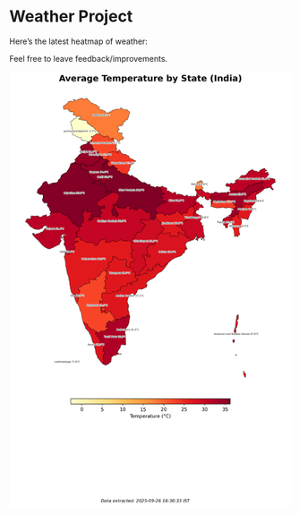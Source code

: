 # Weather Project

Here’s the latest heatmap of weather:

Feel free to leave feedback/improvements.

![India Heatmap](docs/assets/india_heatmap.png?v=D67253)
